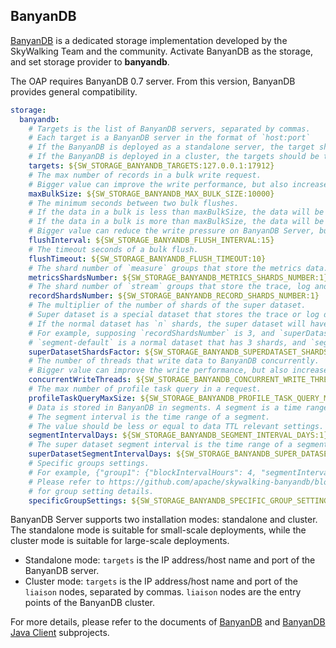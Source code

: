 
## BanyanDB
[BanyanDB](https://github.com/apache/skywalking-banyandb) is a dedicated storage implementation developed by the SkyWalking Team and the community.
Activate BanyanDB as the storage, and set storage provider to **banyandb**.

The OAP requires BanyanDB 0.7 server. From this version, BanyanDB provides general compatibility.

```yaml
storage:
  banyandb:
    # Targets is the list of BanyanDB servers, separated by commas.
    # Each target is a BanyanDB server in the format of `host:port` 
    # If the BanyanDB is deployed as a standalone server, the target should be the IP address or domain name and port of the BanyanDB server.
    # If the BanyanDB is deployed in a cluster, the targets should be the IP address or domain name and port of the `liaison` nodes, separated by commas.
    targets: ${SW_STORAGE_BANYANDB_TARGETS:127.0.0.1:17912}
    # The max number of records in a bulk write request.
    # Bigger value can improve the write performance, but also increase the OAP and BanyanDB Server memory usage.
    maxBulkSize: ${SW_STORAGE_BANYANDB_MAX_BULK_SIZE:10000}
    # The minimum seconds between two bulk flushes.
    # If the data in a bulk is less than maxBulkSize, the data will be flushed after this period.
    # If the data in a bulk is more than maxBulkSize, the data will be flushed immediately.
    # Bigger value can reduce the write pressure on BanyanDB Server, but also increase the latency of the data.
    flushInterval: ${SW_STORAGE_BANYANDB_FLUSH_INTERVAL:15}
    # The timeout seconds of a bulk flush.
    flushTimeout: ${SW_STORAGE_BANYANDB_FLUSH_TIMEOUT:10}
    # The shard number of `measure` groups that store the metrics data.
    metricsShardsNumber: ${SW_STORAGE_BANYANDB_METRICS_SHARDS_NUMBER:1}
    # The shard number of `stream` groups that store the trace, log and profile data.
    recordShardsNumber: ${SW_STORAGE_BANYANDB_RECORD_SHARDS_NUMBER:1}
    # The multiplier of the number of shards of the super dataset.
    # Super dataset is a special dataset that stores the trace or log data that is too large to be stored in the normal dataset.
    # If the normal dataset has `n` shards, the super dataset will have `n * superDatasetShardsFactor` shards.
    # For example, supposing `recordShardsNumber` is 3, and `superDatasetShardsFactor` is 2,
    # `segment-default` is a normal dataset that has 3 shards, and `segment-minute` is a super dataset that has 6 shards.
    superDatasetShardsFactor: ${SW_STORAGE_BANYANDB_SUPERDATASET_SHARDS_FACTOR:2}
    # The number of threads that write data to BanyanDB concurrently.
    # Bigger value can improve the write performance, but also increase the OAP and BanyanDB Server CPU usage.
    concurrentWriteThreads: ${SW_STORAGE_BANYANDB_CONCURRENT_WRITE_THREADS:15}
    # The max number of profile task query in a request.
    profileTaskQueryMaxSize: ${SW_STORAGE_BANYANDB_PROFILE_TASK_QUERY_MAX_SIZE:200}
    # Data is stored in BanyanDB in segments. A segment is a time range of data.
    # The segment interval is the time range of a segment.
    # The value should be less or equal to data TTL relevant settings.
    segmentIntervalDays: ${SW_STORAGE_BANYANDB_SEGMENT_INTERVAL_DAYS:1}
    # The super dataset segment interval is the time range of a segment in the super dataset.
    superDatasetSegmentIntervalDays: ${SW_STORAGE_BANYANDB_SUPER_DATASET_SEGMENT_INTERVAL_DAYS:1}
    # Specific groups settings.
    # For example, {"group1": {"blockIntervalHours": 4, "segmentIntervalDays": 1}}
    # Please refer to https://github.com/apache/skywalking-banyandb/blob/${BANYANDB_RELEASE}/docs/crud/group.md#create-operation
    # for group setting details.
    specificGroupSettings: ${SW_STORAGE_BANYANDB_SPECIFIC_GROUP_SETTINGS:""}
```

BanyanDB Server supports two installation modes: standalone and cluster. The standalone mode is suitable for small-scale deployments, while the cluster mode is suitable for large-scale deployments.

* Standalone mode: `targets` is the IP address/host name and port of the BanyanDB server.
* Cluster mode: `targets` is the IP address/host name and port of the `liaison` nodes, separated by commas. `liaison` nodes are the entry points of the BanyanDB cluster.

For more details, please refer to the documents of [BanyanDB](https://skywalking.apache.org/docs/skywalking-banyandb/latest/readme/)
and [BanyanDB Java Client](https://github.com/apache/skywalking-banyandb-java-client) subprojects.
